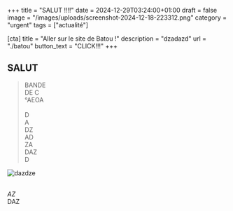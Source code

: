 +++
title = "SALUT !!!!"
date = 2024-12-29T03:24:00+01:00
draft = false
image = "/images/uploads/screenshot-2024-12-18-223312.png"
category = "urgent"
tags = ["actualité"]

[cta]
title = "Aller sur le site de Batou !"
description = "dzadazd"
url = "./batou"
button_text = "CLICK!!!"
+++
## SALUT

> BANDE \
> DE C\
> °AEOA\
> \
> D\
> A\
> DZ\
> AD\
> ZA\
> DAZ\
> D

![dazdze](/images/uploads/screenshot-2024-12-18-223312.png "ezdezdez")

\
*AZ*\
DAZ